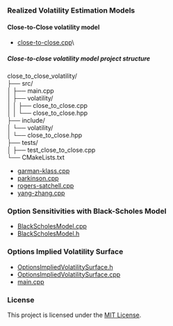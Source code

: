 ### Realized Volatility Estimation Models
#### Close-to-Close volatility model
- [close-to-close.cpp](https://github.com/manuelmusngi/derivatives-modeling/blob/main/realized-volatility-models/close-to-close.cpp)\
##### Close-to-close volatility model project structure
  close_to_close_volatility/\
├── src/\
│   ├── main.cpp\
│   ├── volatility/\
│   │   ├── close_to_close.cpp\
│   │   └── close_to_close.hpp\
├── include/\
│   └── volatility/\
│       └── close_to_close.hpp\
├── tests/\
│   ├── test_close_to_close.cpp\
└── CMakeLists.txt
- [garman-klass.cpp](https://github.com/manuelmusngi/derivatives-modeling/blob/main/realized-volatility-models/garman-klass.cpp)
- [parkinson.cpp](https://github.com/manuelmusngi/derivatives-modeling/blob/main/realized-volatility-models/parkinson.cpp)
- [rogers-satchell.cpp](https://github.com/manuelmusngi/derivatives-modeling/blob/main/realized-volatility-models/rogers-satchell.cpp)
- [yang-zhang.cpp](https://github.com/manuelmusngi/derivatives-modeling/blob/main/realized-volatility-models/yang-zhang.cpp)

### Option Sensitivities with Black-Scholes Model 
- [BlackScholesModel.cpp](https://github.com/manuelmusngi/derivatives-modeling/blob/main/option-sensitivities/BlackScholesModel.cpp)
- [BlackScholesModel.h](https://github.com/manuelmusngi/derivatives-modeling/blob/main/option-sensitivities/BlackScholesModel.h)
     
### Options Implied Volatility Surface 
- [OptionsImpliedVolatilitySurface.h](https://github.com/manuelmusngi/derivatives-modeling/blob/main/IVSurface/OptionsImpliedVolatilitySurface.hpp)
- [OptionsImpliedVolatilitySurface.cpp](https://github.com/manuelmusngi/derivatives-modeling/blob/main/IVSurface/OptionsImpliedVolatilitySurface.cpp)
- [main.cpp](https://github.com/manuelmusngi/derivatives-modeling/blob/main/IVSurface/main.cpp)
       
### License
This project is licensed under the [MIT License](https://github.com/manuelmusngi/regime_switching_models/edit/main/LICENSE).
